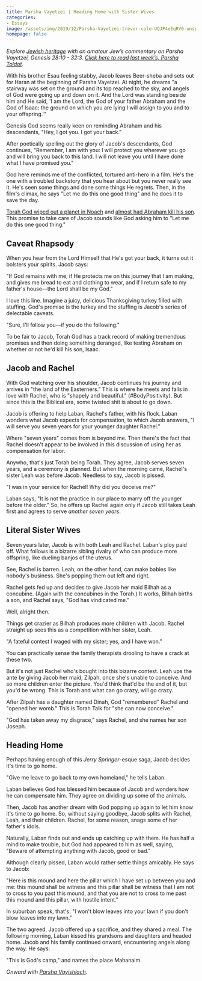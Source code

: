 ```yaml
---
title: Parsha Vayetzei | Heading Home with Sister Wives
categories:
- Essays
image: /assets/img/2019/12/Parsha-Vayetzei-trevor-cole-UQJP4eEqRV0-unsplash.jpg
homepage: false
---
```



_Explore [Jewish heritage](https://withoutapath.com/jewish-heritage/) with an amateur Jew’s commentary on Parsha Vayetzei, Genesis 28:10 - 32:3. [Click here to read last week’s, Parsha Toldot](https://withoutapath.com/parsha-toldot/)._

With his brother Esau feeling stabby, Jacob leaves Beer-sheba and sets out for Haran at the beginning of Parsha Vayetzei.  At night, he dreams "a stairway was set on the ground and its top reached to the sky, and angels of God were going up and down on it. And the Lord was standing beside him and He said, 'I am the Lord, the God of your father Abraham and the God of Isaac: the ground on which you are lying I will assign to you and to your offspring.'"

Genesis God seems really keen on reminding Abraham and his descendants, "Hey, I got you. I got your back."

<!-- more -->

After poetically spelling out the glory of Jacob's descendants, God continues, "Remember, I am with you: I will protect you wherever you go and will bring you back to this land. I will not leave you until I have done what I have promised you."

God here reminds me of the conflicted, tortured anti-hero in a film. He's the one with a troubled backstory that you hear about but you never really see it. He's seen some things and done some things He regrets. Then, in the film's climax, he says "Let me do this one good thing" and he does it to save the day.

[Torah God wiped out a planet in Noach](https://withoutapath.com/parsha-noach/) and [almost had Abraham kill his son](https://withoutapath.com/parsha-vayera/). This promise to take care of Jacob sounds like God asking him to "Let me do this one good thing."

## Caveat Rhapsody

When you hear from the Lord Himself that He's got your back, it turns out it bolsters your spirits. Jacob says:

"If God remains with me, if He protects me on this journey that I am making, and gives me bread to eat and clothing to wear, and if I return safe to my father's house––the Lord shall be my God."

I love this line. Imagine a juicy, delicious Thanksgiving turkey filled with stuffing. God's promise is the turkey and the stuffing is Jacob's series of delectable caveats.

"Sure, I'll follow you––if you do the following."

To be fair to Jacob, Torah God has a track record of making tremendous promises and then doing something deranged, like testing Abraham on whether or not he'd kill his son, Isaac.

## Jacob and Rachel

With God watching over his shoulder, Jacob continues his journey and arrives in "the land of the Easterners." This is where he meets and falls in love with Rachel, who is "shapely and beautiful." (#BodyPositivity). But since this is the Biblical era, some twisted shit is about to go down.

Jacob is offering to help Laban, Rachel's father, with his flock. Laban wonders what Jacob expects for compensation, to which Jacob answers, "I will serve you seven years for your younger daughter Rachel."

Where "seven years" comes from is beyond me. Then there's the fact that Rachel doesn't appear to be involved in this discussion of using her as compensation for labor. 

Anywho, that's just Torah being Torah. They agree, Jacob serves seven years, and a ceremony is planned. But when the morning came, Rachel's sister Leah was before Jacob. Needless to say, Jacob is pissed.

"I was in your service for Rachel! Why did you deceive me?"

Laban says, "It is not the practice in our place to marry off the younger before the older." So, he offers up Rachel again only if Jacob still takes Leah first and agrees to serve _another seven years_.

## Literal Sister Wives

Seven years later, Jacob is with both Leah and Rachel. Laban's ploy paid off. What follows is a bizarre sibling rivalry of who can produce more offspring, like dueling banjos of the uterus.

See, Rachel is barren. Leah, on the other hand, can make babies like nobody's business. She's popping them out left and right.

Rachel gets fed up and decides to give Jacob her maid Bilhah as a concubine. (Again with the concubines in the Torah.) It works, Bilhah births a son, and Rachel says, "God has vindicated me."

Well, alright then.

Things get crazier as Bilhah produces more children with Jacob. Rachel straight up sees this as a competition with her sister, Leah.

"A fateful contest I waged with my sister; yes, and I have won."

You can practically sense the family therapists drooling to have a crack at these two.

But it's not just Rachel who's bought into this bizarre contest. Leah ups the ante by giving Jacob her maid, Zilpah, once she's unable to conceive. And so more children enter the picture. You'd think that'd be the end of it, but you'd be wrong. This is Torah and what can go crazy, will go crazy.

After Zilpah has a daughter named Dinah, God "remembered" Rachel and "opened her womb." This is Torah Talk for "she can now conceive."

"God has taken away my disgrace," says Rachel, and she names her son Joseph.

## Heading Home

Perhaps having enough of this _Jerry Springer_-esque saga, Jacob decides it's time to go home.

"Give me leave to go back to my own homeland," he tells Laban.

Laban believes God has blessed him because of Jacob and wonders how he can compensate him. They agree on dividing up some of the animals.

Then, Jacob has another dream with God popping up again to let him know it's time to go home. So, without saying goodbye, Jacob splits with Rachel, Leah, and their children. Rachel, for some reason, snags some of her father's idols.

Naturally, Laban finds out and ends up catching up with them. He has half a mind to make trouble, but God had appeared to him as well, saying, "Beware of attempting anything with Jacob, good or bad."

Although clearly pissed, Laban would rather settle things amicably. He says to Jacob:

"Here is this mound and here the pillar which I have set up between you and me: this mound shall be witness and this pillar shall be witness that I am not to cross to you past this mound, and that you are not to cross to me past this mound and this pillar, with hostile intent."

In suburban speak, that's: "I won't blow leaves into your lawn if you don't blow leaves into my lawn."

The two agreed, Jacob offered up a sacrifice, and they shared a meal. The following morning, Laban kissed his grandsons and daughters and headed home. Jacob and his family continued onward, encountering angels along the way. He says:

"This is God's camp," and names the place Mahanaim.

_Onward with [Parsha Vayishlach](https://withoutapath.com/parsha-vayishlach/)_.

